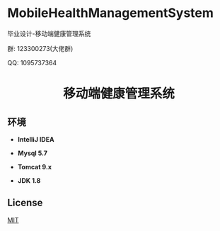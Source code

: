 # MobileHealthManagementSystem
毕业设计-移动端健康管理系统

<p>群: 123300273(大佬群)</p>
<p>QQ: 1095737364</p>
<p><h1 align="center">移动端健康管理系统</h1></p>


## 环境

- <b>IntelliJ IDEA</b>

- <b>Mysql 5.7</b>

- <b>Tomcat 9.x</b>

- <b>JDK 1.8</b>


## License

[MIT](https://www.cnblogs.com/yysbolg/)